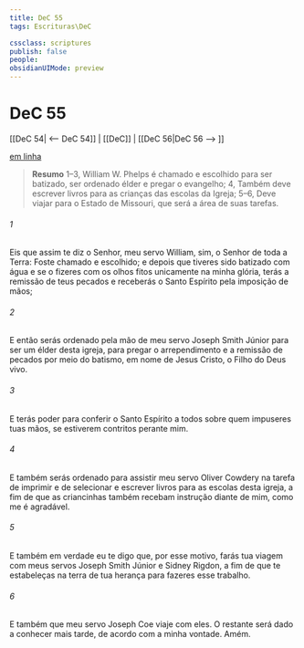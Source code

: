 ```yaml
---
title: DeC 55
tags: Escrituras\DeC

cssclass: scriptures
publish: false
people:
obsidianUIMode: preview
---
```


# DeC 55
[[DeC 54| <-- DeC 54]] | [[DeC]] | [[DeC 56|DeC 56 --> ]]

[em linha](https://churchofjesuschrist.org/study/scriptures/dc-testament/dc/55?lang=por)

> __Resumo__
1–3, William W. Phelps é chamado e escolhido para ser batizado, ser ordenado élder e pregar o evangelho; 4, Também deve escrever livros para as crianças das escolas da Igreja; 5–6, Deve viajar para o Estado de Missouri, que será a área de suas tarefas.

###### 1 
Eis que assim te diz o Senhor, meu servo William, sim, o Senhor de toda a Terra: Foste chamado e escolhido; e depois que tiveres sido batizado com água e se o fizeres com os olhos fitos unicamente na minha glória, terás a remissão de teus pecados e receberás o Santo Espírito pela imposição de mãos;

###### 2 
E então serás ordenado pela mão de meu servo Joseph Smith Júnior para ser um élder desta igreja, para pregar o arrependimento e a remissão de pecados por meio do batismo, em nome de Jesus Cristo, o Filho do Deus vivo.

###### 3 
E terás poder para conferir o Santo Espírito a todos sobre quem impuseres tuas mãos, se estiverem contritos perante mim.

###### 4 
E também serás ordenado para assistir meu servo Oliver Cowdery na tarefa de imprimir e de selecionar e escrever livros para as escolas desta igreja, a fim de que as criancinhas também recebam instrução diante de mim, como me é agradável.

###### 5 
E também em verdade eu te digo que, por esse motivo, farás tua viagem com meus servos Joseph Smith Júnior e Sidney Rigdon, a fim de que te estabeleças na terra de tua herança para fazeres esse trabalho.

###### 6 
E também que meu servo Joseph Coe viaje com eles. O restante será dado a conhecer mais tarde, de acordo com a minha vontade. Amém.

